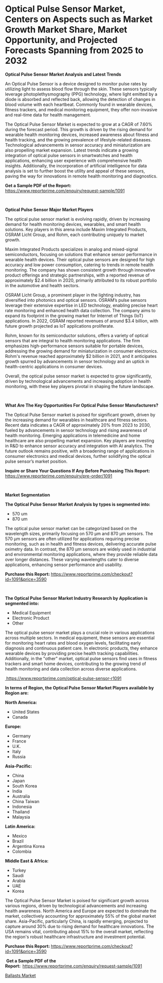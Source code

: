 <p><h1>Optical Pulse Sensor Market, Centers on Aspects such as Market Growth Market Share, Market Opportunity, and Projected Forecasts Spanning from 2025 to 2032</h1></p><p><strong>Optical Pulse Sensor Market Analysis and Latest Trends</strong></p>
<p><p>An Optical Pulse Sensor is a device designed to monitor pulse rates by utilizing light to assess blood flow through the skin. These sensors typically leverage photoplethysmography (PPG) technology, where light emitted by a diode is absorbed and reflected back, allowing the detection of changes in blood volume with each heartbeat. Commonly found in wearable devices, fitness trackers, and medical monitoring equipment, they offer non-invasive and real-time data for health management.</p><p>The Optical Pulse Sensor Market is expected to grow at a CAGR of 7.60% during the forecast period. This growth is driven by the rising demand for wearable health monitoring devices, increased awareness about fitness and health tracking, and the growing prevalence of lifestyle-related diseases. Technological advancements in sensor accuracy and miniaturization are also propelling market expansion. Latest trends indicate a growing integration of optical pulse sensors in smartwatches and health applications, enhancing user experience with comprehensive health insights. Additionally, the incorporation of artificial intelligence for data analysis is set to further boost the utility and appeal of these sensors, paving the way for innovations in remote health monitoring and diagnostics.</p></p>
<p><strong>Get a Sample PDF of the Report:&nbsp;</strong> <a href="https://www.reportprime.com/enquiry/request-sample/1091?utm_campaign=2662&utm_medium=2&utm_source=Github&utm_content=ia&utm_term=18032025&utm_id=optical-pulse-sensor">https://www.reportprime.com/enquiry/request-sample/1091</a></p>
<p>&nbsp;</p>
<p><strong>Optical Pulse Sensor Major Market Players</strong></p>
<p><p>The optical pulse sensor market is evolving rapidly, driven by increasing demand for health monitoring devices, wearables, and smart health solutions. Key players in this arena include Maxim Integrated Products, OSRAM Licht Group, and Rohm, each contributing uniquely to market growth.</p><p>Maxim Integrated Products specializes in analog and mixed-signal semiconductors, focusing on solutions that enhance sensor performance in wearable health devices. Their optical pulse sensors are designed for high accuracy and low power consumption, catering to trends in remote health monitoring. The company has shown consistent growth through innovative product offerings and strategic partnerships, with a reported revenue of approximately $2.4 billion in 2020, primarily attributed to its robust portfolio in the automotive and health sectors.</p><p>OSRAM Licht Group, a prominent player in the lighting industry, has diversified into photonics and optical sensors. OSRAM’s pulse sensors leverage their extensive expertise in LED technology, enabling precise heart rate monitoring and enhanced health data collection. The company aims to expand its footprint in the growing market for Internet of Things (IoT) applications. In 2022, OSRAM reported revenues of around $3.4 billion, with future growth projected as IoT applications proliferate.</p><p>Rohm, known for its semiconductor solutions, offers a variety of optical sensors that are integral to health monitoring applications. The firm emphasizes high-performance sensors suitable for portable devices, addressing the growing demand for miniaturization in consumer electronics. Rohm's revenue reached approximately $2 billion in 2021, and it anticipates growth spurred by advancements in sensor technology and an uptick in health-centric applications in consumer devices.</p><p>Overall, the optical pulse sensor market is expected to grow significantly, driven by technological advancements and increasing adoption in health monitoring, with these key players pivotal in shaping the future landscape.</p></p>
<p>&nbsp;</p>
<p><strong>What Are The Key Opportunities For Optical Pulse Sensor Manufacturers?</strong></p>
<p><p>The Optical Pulse Sensor market is poised for significant growth, driven by the increasing demand for wearables in healthcare and fitness sectors. Recent data indicates a CAGR of approximately 20% from 2023 to 2030, fueled by advancements in sensor technology and rising awareness of health monitoring. Emerging applications in telemedicine and home healthcare are also propelling market expansion. Key players are investing in R&D to enhance sensor accuracy and integration with AI analytics. The future outlook remains positive, with a broadening range of applications in consumer electronics and medical devices, further solidifying the optical pulse sensor’s market position.</p></p>
<p><strong>Inquire or Share Your Questions If Any Before Purchasing This Report:</strong> <a href="https://www.reportprime.com/enquiry/pre-order/1091?utm_campaign=2662&utm_medium=2&utm_source=Github&utm_content=ia&utm_term=18032025&utm_id=optical-pulse-sensor">https://www.reportprime.com/enquiry/pre-order/1091</a></p>
<p>&nbsp;</p>
<p><strong>Market Segmentation</strong></p>
<p><strong>The Optical Pulse Sensor Market Analysis by types is segmented into:</strong></p>
<p><ul><li>570 um</li><li>870 um</li></ul></p>
<p><p>The optical pulse sensor market can be categorized based on the wavelength sizes, primarily focusing on 570 µm and 870 µm sensors. The 570 µm sensors are often utilized for applications requiring precise monitoring, such as in health and fitness devices, delivering accurate pulse oximetry data. In contrast, the 870 µm sensors are widely used in industrial and environmental monitoring applications, where they provide reliable data over longer distances. These varying wavelengths cater to diverse applications, enhancing sensor performance and usability.</p></p>
<p><strong>Purchase this Report:&nbsp;</strong><a href="https://www.reportprime.com/checkout?id=1091&price=3590&utm_campaign=2662&utm_medium=2&utm_source=Github&utm_content=ia&utm_term=18032025&utm_id=optical-pulse-sensor">https://www.reportprime.com/checkout?id=1091&price=3590</a></p>
<p>&nbsp;</p>
<p><strong>The Optical Pulse Sensor Market Industry Research by Application is segmented into:</strong></p>
<p><ul><li>Medical Equipment</li><li>Electronic Product</li><li>Other</li></ul></p>
<p><p>The optical pulse sensor market plays a crucial role in various applications across multiple sectors. In medical equipment, these sensors are essential for monitoring heart rates and blood oxygen levels, facilitating early diagnosis and continuous patient care. In electronic products, they enhance wearable devices by providing precise health tracking capabilities. Additionally, in the "other" market, optical pulse sensors find uses in fitness trackers and smart home devices, contributing to the growing trend of health monitoring and data collection across diverse applications.</p></p>
<p><a href="https://www.reportprime.com/optical-pulse-sensor-r1091?utm_campaign=2662&utm_medium=2&utm_source=Github&utm_content=ia&utm_term=18032025&utm_id=optical-pulse-sensor">&nbsp;https://www.reportprime.com/optical-pulse-sensor-r1091</a></p>
<p><strong>In terms of Region, the Optical Pulse Sensor Market Players available by Region are:</strong></p>
<p>
    <p> <strong> North America: </strong>
        <ul>
            <li>United States</li>
            <li>Canada</li>
        </ul>
        </p> 
    <p> <strong> Europe: </strong>
        <ul>
            <li>Germany</li>
            <li>France</li>
            <li>U.K.</li>
            <li>Italy</li>
            <li>Russia</li>
        </ul>
        </p> 
    <p> <strong> Asia-Pacific: </strong>
        <ul>
            <li>China</li>
            <li>Japan</li>
            <li>South Korea</li>
            <li>India</li>
            <li>Australia</li>
            <li>China Taiwan</li>
            <li>Indonesia</li>
            <li>Thailand</li>
            <li>Malaysia</li>
        </ul>
        </p> 
    <p> <strong> Latin America: </strong>
        <ul>
            <li>Mexico</li>
            <li>Brazil</li>
            <li>Argentina Korea</li>
            <li>Colombia</li>
        </ul>
        </p> 
    <p> <strong> Middle East & Africa: </strong>
        <ul>
            <li>Turkey</li>
            <li>Saudi</li>
            <li>Arabia</li>
            <li>UAE</li>
            <li>Korea</li>
        </ul>
    </p>
    </p>
<p><p>The Optical Pulse Sensor Market is poised for significant growth across various regions, driven by technological advancements and increasing health awareness. North America and Europe are expected to dominate the market, collectively accounting for approximately 55% of the global market share. Asia-Pacific, particularly China, is rapidly emerging, projected to capture around 30% due to rising demand for healthcare innovations. The USA remains vital, contributing about 15% to the overall market, reflecting the region's robust healthcare infrastructure and investment potential.</p></p>
<p><strong>Purchase this Report: </strong><a href="https://www.reportprime.com/checkout?id=1091&price=3590&utm_campaign=2662&utm_medium=2&utm_source=Github&utm_content=ia&utm_term=18032025&utm_id=optical-pulse-sensor">https://www.reportprime.com/checkout?id=1091&price=3590</a></p>
<p>&nbsp;<strong>Get a Sample PDF of the Report:&nbsp;&nbsp;</strong><a href="https://www.reportprime.com/enquiry/request-sample/1091?utm_campaign=2662&utm_medium=2&utm_source=Github&utm_content=ia&utm_term=18032025&utm_id=optical-pulse-sensor">https://www.reportprime.com/enquiry/request-sample/1091</a></p>
<p><strong></strong></p>
<p><p><a href="https://github.com/GenaGaines34/Market-Research-Report-List-2/blob/main/ballasts-market.md?utm_campaign=2662&utm_medium=2&utm_source=Github&utm_content=ia&utm_term=18032025&utm_id=optical-pulse-sensor">Ballasts Market</a></p></p>